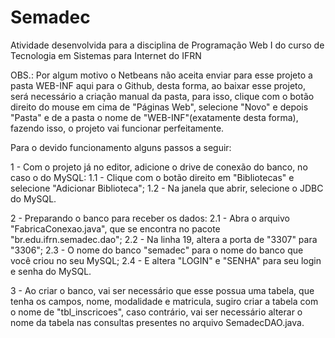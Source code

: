 # Semadec
Atividade desenvolvida para a disciplina de Programação Web I do curso de Tecnologia em Sistemas para Internet do IFRN

OBS.: Por algum motivo o Netbeans não aceita enviar para esse projeto a pasta WEB-INF aqui para o Github, desta forma, ao baixar esse projeto, será necessário a criação manual da pasta, para isso, clique com o botão direito do mouse em cima de "Páginas Web", selecione "Novo" e depois "Pasta" e de a pasta o nome de "WEB-INF"(exatamente desta forma), fazendo isso, o projeto vai funcionar perfeitamente. 
    
Para o devido funcionamento alguns passos a seguir:

1 - Com o projeto já no editor, adicione o drive de conexão do banco, no caso o do MySQL:
    1.1 - Clique com o botão direito em "Bibliotecas" e selecione "Adicionar Biblioteca";
    1.2 - Na janela que abrir, selecione o JDBC do MySQL.
    
2 - Preparando o banco para receber os dados:
    2.1 - Abra o arquivo "FabricaConexao.java", que se encontra no pacote "br.edu.ifrn.semadec.dao"; 
    2.2 - Na linha 19, altera a porta de "3307" para "3306";
    2.3 - O nome do banco "semadec" para o nome do banco que você criou no seu MySQL;
    2.4 - E altera "LOGIN" e "SENHA" para seu login e senha do MySQL.
    
3 - Ao criar o banco, vai ser necessário que esse possua uma tabela, que tenha os campos, nome, modalidade e matricula, sugiro criar a tabela com o nome de "tbl_inscricoes", caso contrário, vai ser necessário alterar o nome da tabela nas consultas presentes no arquivo SemadecDAO.java. 

